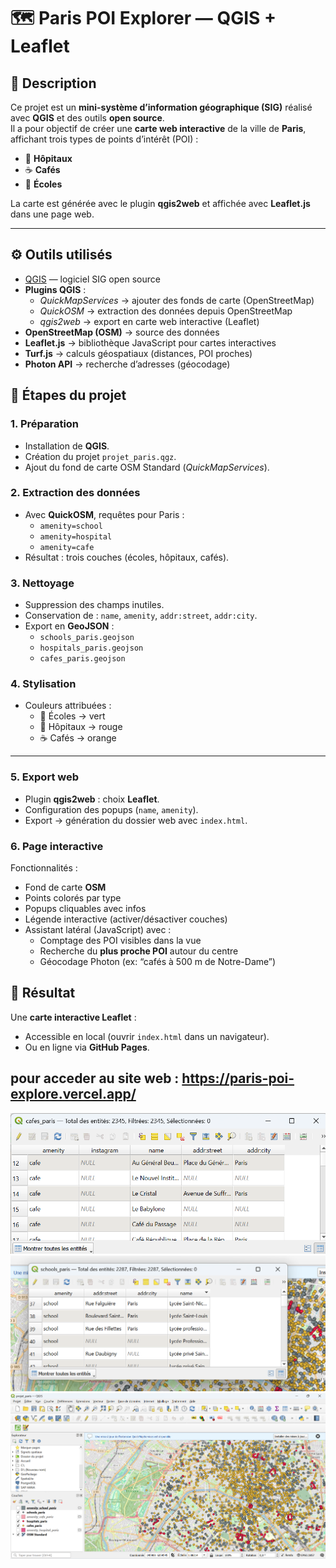 # 🗺️ Paris POI Explorer — QGIS + Leaflet

## 📖 Description
Ce projet est un **mini-système d’information géographique (SIG)** réalisé avec **QGIS** et des outils **open source**.  
Il a pour objectif de créer une **carte web interactive** de la ville de **Paris**, affichant trois types de points d’intérêt (POI) :  
- 🏥 **Hôpitaux**  
- ☕ **Cafés**  
- 🏫 **Écoles**

La carte est générée avec le plugin **qgis2web** et affichée avec **Leaflet.js** dans une page web.

---

## ⚙️ Outils utilisés
- [QGIS](https://qgis.org) — logiciel SIG open source  
- **Plugins QGIS** :  
  - *QuickMapServices* → ajouter des fonds de carte (OpenStreetMap)  
  - *QuickOSM* → extraction des données depuis OpenStreetMap  
  - *qgis2web* → export en carte web interactive (Leaflet)  
- **OpenStreetMap (OSM)** → source des données  
- **Leaflet.js** → bibliothèque JavaScript pour cartes interactives  
- **Turf.js** → calculs géospatiaux (distances, POI proches)  
- **Photon API** → recherche d’adresses (géocodage)



## 🚀 Étapes du projet

### 1. Préparation
- Installation de **QGIS**.  
- Création du projet `projet_paris.qgz`.  
- Ajout du fond de carte OSM Standard (*QuickMapServices*).  



### 2. Extraction des données
- Avec **QuickOSM**, requêtes pour Paris :  
  - `amenity=school`  
  - `amenity=hospital`  
  - `amenity=cafe`  
- Résultat : trois couches (écoles, hôpitaux, cafés).



### 3. Nettoyage
- Suppression des champs inutiles.  
- Conservation de : `name`, `amenity`, `addr:street`, `addr:city`.  
- Export en **GeoJSON** :  
  - `schools_paris.geojson`  
  - `hospitals_paris.geojson`  
  - `cafes_paris.geojson`



### 4. Stylisation
- Couleurs attribuées :  
  - 🏫 Écoles → vert  
  - 🏥 Hôpitaux → rouge  
  - ☕ Cafés → orange  

---

### 5. Export web
- Plugin **qgis2web** : choix **Leaflet**.  
- Configuration des popups (`name`, `amenity`).  
- Export → génération du dossier web avec `index.html`.



### 6. Page interactive
Fonctionnalités :  
- Fond de carte **OSM**  
- Points colorés par type  
- Popups cliquables avec infos  
- Légende interactive (activer/désactiver couches)  
- Assistant latéral (JavaScript) avec :  
  - Comptage des POI visibles dans la vue  
  - Recherche du **plus proche POI** autour du centre  
  - Géocodage Photon (ex: “cafés à 500 m de Notre-Dame”)  



## 🔎 Résultat
Une **carte interactive Leaflet** :  
- Accessible en local (ouvrir `index.html` dans un navigateur).  
- Ou en ligne via **GitHub Pages**.

## pour acceder au site web : https://paris-poi-explore.vercel.app/

![ ](images/1.png)
![ ](images/2.png)
![ ](images/3.png)


